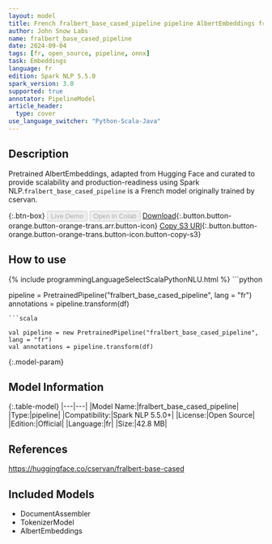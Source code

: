 ```yaml
---
layout: model
title: French fralbert_base_cased_pipeline pipeline AlbertEmbeddings from cservan
author: John Snow Labs
name: fralbert_base_cased_pipeline
date: 2024-09-04
tags: [fr, open_source, pipeline, onnx]
task: Embeddings
language: fr
edition: Spark NLP 5.5.0
spark_version: 3.0
supported: true
annotator: PipelineModel
article_header:
  type: cover
use_language_switcher: "Python-Scala-Java"
---
```


## Description

Pretrained AlbertEmbeddings, adapted from Hugging Face and curated to provide scalability and production-readiness using Spark NLP.`fralbert_base_cased_pipeline` is a French model originally trained by cservan.

{:.btn-box}
<button class="button button-orange" disabled>Live Demo</button>
<button class="button button-orange" disabled>Open in Colab</button>
[Download](https://s3.amazonaws.com/auxdata.johnsnowlabs.com/public/models/fralbert_base_cased_pipeline_fr_5.5.0_3.0_1725435232972.zip){:.button.button-orange.button-orange-trans.arr.button-icon}
[Copy S3 URI](s3://auxdata.johnsnowlabs.com/public/models/fralbert_base_cased_pipeline_fr_5.5.0_3.0_1725435232972.zip){:.button.button-orange.button-orange-trans.button-icon.button-copy-s3}

## How to use



<div class="tabs-box" markdown="1">
{% include programmingLanguageSelectScalaPythonNLU.html %}
```python

pipeline = PretrainedPipeline("fralbert_base_cased_pipeline", lang = "fr")
annotations =  pipeline.transform(df)   

```
```scala

val pipeline = new PretrainedPipeline("fralbert_base_cased_pipeline", lang = "fr")
val annotations = pipeline.transform(df)

```
</div>

{:.model-param}
## Model Information

{:.table-model}
|---|---|
|Model Name:|fralbert_base_cased_pipeline|
|Type:|pipeline|
|Compatibility:|Spark NLP 5.5.0+|
|License:|Open Source|
|Edition:|Official|
|Language:|fr|
|Size:|42.8 MB|

## References

https://huggingface.co/cservan/fralbert-base-cased

## Included Models

- DocumentAssembler
- TokenizerModel
- AlbertEmbeddings